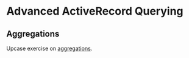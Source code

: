# Advanced ActiveRecord Querying

## Aggregations

Upcase exercise on [aggregations](https://thoughtbot.com/upcase/videos/advanced-querying-aggregations).
